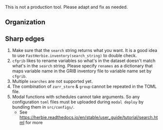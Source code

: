 This is not a production tool. Please adapt and fix as needed.


## Organization


## Sharp edges

1. Make sure that the `search` string returns what you want. It is a good idea to use ``FastHerbie.inventory(search_string)`` to double check.
1. `cfgrib` likes to rename variables so what's in the dataset doesn't match what's in the `search` string. Please specify `renames` as a dictionary that maps variable name in the GRIB inventory file to variable name set by `cfgrib`.
1. Multiple `searches` are not supported yet.
1. The combination of `zarr_store` & `group` cannot be repeated in the TOML file.
1. Modal functions with schedules cannot take arguments. So any configuration `toml` files must be uploaded during `modal deploy` by bundling them in `src/configs/`.
   - See https://herbie.readthedocs.io/en/stable/user_guide/tutorial/search.html for more


